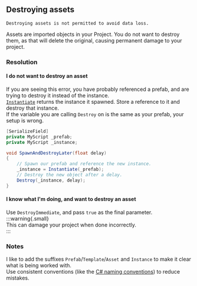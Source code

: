 ## Destroying assets
```
Destroying assets is not permitted to avoid data loss.
```

Assets are imported objects in your Project. You do not want to destroy them, as that will delete the original, causing permanent damage to your project.

### Resolution
#### I do not want to destroy an asset
If you are seeing this error, you have probably referenced a prefab, and are trying to destroy it instead of the instance.  
[`Instantiate`](https://docs.unity3d.com/ScriptReference/Object.Instantiate.html) returns the instance it spawned. Store a reference to it and destroy that instance.  
If the variable you are calling `Destroy` on is the same as your prefab, your setup is wrong.

```csharp
[SerializeField]
private MyScript _prefab;
private MyScript _instance;

void SpawnAndDestroyLater(float delay)
{
    // Spawn our prefab and reference the new instance.
    _instance = Instantiate(_prefab);
    // Destroy the new object after a delay.
    Destroy(_instance, delay);
}
```

#### I know what I'm doing, and want to destroy an asset
Use `DestroyImmediate`, and pass `true` as the final parameter.  
:::warning{.small}  
This can damage your project when done incorrectly.  
:::

### Notes
I like to add the suffixes `Prefab`/`Template`/`Asset` and `Instance` to make it clear what is being worked with.  
Use consistent conventions (like the [C# naming conventions](https://learn.microsoft.com/en-us/dotnet/csharp/fundamentals/coding-style/identifier-names#naming-conventions)) to reduce mistakes.